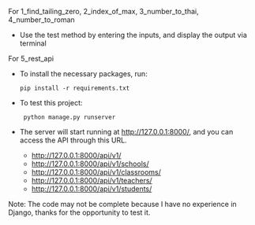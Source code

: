 For 1_find_tailing_zero, 2_index_of_max, 3_number_to_thai, 4_number_to_roman

  - Use the test method by entering the inputs, and display the output via terminal

For 5_rest_api 

  - To install the necessary packages, run: 
  
        pip install -r requirements.txt
    
  - To test this project:
    
         python manage.py runserver

 - The server will start running at http://127.0.0.1:8000/, and you can access the API through this URL.
   - http://127.0.0.1:8000/api/v1/
   - http://127.0.0.1:8000/api/v1/schools/
   - http://127.0.0.1:8000/api/v1/classrooms/
   - http://127.0.0.1:8000/api/v1/teachers/
   - http://127.0.0.1:8000/api/v1/students/

  Note: The code may not be complete because I have no experience in Django, thanks for the opportunity to test it.
